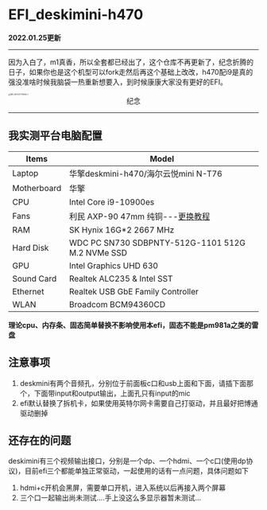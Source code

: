 # EFI_deskimini-h470

**2022.01.25更新** 

------------------------------------------------------------------------------

因为入白了，m1真香，所以全套都已经出了，这个仓库不再更新了，纪念折腾的日子，如果你也是这个机型可以fork走然后再这个基础上改改，h470配i9是真的强没准啥时候我脑袋一热重新想要入，到时候康康大家没有更好的EFI。

<img src="https://mypicgogo.oss-cn-hangzhou.aliyuncs.com/tuchuang20220504110900.jpeg" alt="IMG_8972CF178942-1" style="zoom:25%;" />

<center>纪念</center>

------------------------------------------------------------------------------



## 我实测平台电脑配置

| Items       | Model               |
| ----------- | ------------------- |
| Laptop      | 华擎deskmini-h470/海尔云悦mini N-T76 |
| Motherboard | 华擎|
| CPU         | Intel Core i9-10900es |
| Fans        | 利民 AXP-90 47mm 纯铜---[更换教程](https://www.someget.cn/other/2021/11/17/others-replace_fans01.html) |
| RAM         | SK Hynix 16G*2 2667 MHz |
| Hard Disk   | WDC PC SN730 SDBPNTY-512G-1101 512G M.2 NVMe SSD |
| GPU         | Intel Graphics UHD 630 |
| Sound Card  | Realtek ALC235 & Intel SST |
| Ethernet    | Realtek USB GbE Family Controller |
| WLAN        | Broadcom BCM94360CD |

**理论cpu、内存条、固态简单替换不影响使用本efi，固态不能是pm981a之类的雷盘**

## 注意事项
1. deskmini有两个音频孔，分别位于前面板c口和usb上面和下面，请插下面那个，下面带input和output输出，上面孔只有input的mic
2. efi默认替换了拆机卡，如果使用英特尔网卡需要自己打驱动，并且最好把博通驱动删掉

## 还存在的问题
deskimini有三个视频输出接口，分别是一个dp、一个hdmi、一个c口(使用dp协议)，目前efi三个都能单独正常驱动，一起使用的话有一点问题，具体问题如下
  1. hdmi+c开机会黑屏，需要单口开机，进入系统以后再接入两个屏幕
  3. 三个口一起输出尚未测试....手上没这么多显示器暂未测试...

  
